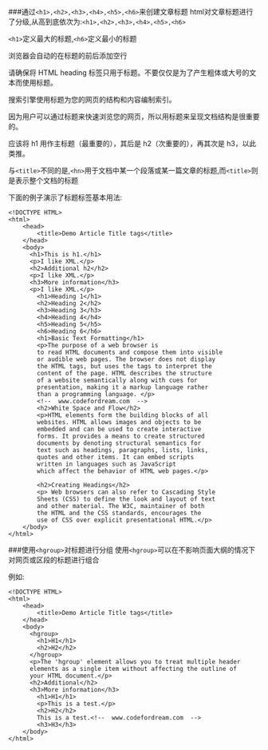 ###通过`<h1>,<h2>,<h3>,<h4>,<h5>,<h6>`来创建文章标题
html对文章标题进行了分级,从高到底依次为:`<h1>,<h2>,<h3>,<h4>,<h5>,<h6>` 
   
`<h1>`定义最大的标题,`<h6>`定义最小的标题  

浏览器会自动的在标题的前后添加空行

请确保将 HTML heading 标签只用于标题。不要仅仅是为了产生粗体或大号的文本而使用标题。

搜索引擎使用标题为您的网页的结构和内容编制索引。

因为用户可以通过标题来快速浏览您的网页，所以用标题来呈现文档结构是很重要的。

应该将 h1 用作主标题（最重要的），其后是 h2（次重要的），再其次是 h3，以此类推。

与`<title>`不同的是,`<hn>`用于文档中某一个段落或某一篇文章的标题,而`<title>`则是表示整个文档的标题

下面的例子演示了标题标签基本用法:

    <!DOCTYPE HTML>
    <html>
        <head>
            <title>Demo Article Title tags</title>
        </head>
        <body>
          <h1>This is h1.</h1>
          <p>I like XML.</p>
          <h2>Additional h2</h2>
          <p>I like XML.</p>
          <h3>More information</h3>
          <p>I like XML.</p>
            <h1>Heading 1</h1>
            <h2>Heading 2</h2>
            <h3>Heading 3</h3>
            <h4>Heading 4</h4>
            <h5>Heading 5</h5>
            <h6>Heading 6</h6>  
            <h1>Basic Text Formatting</h1>
            <p>The purpose of a web browser is
            to read HTML documents and compose them into visible
            or audible web pages. The browser does not display
            the HTML tags, but uses the tags to interpret the
            content of the page. HTML describes the structure
            of a website semantically along with cues for
            presentation, making it a markup language rather
            than a programming language. </p>
            <!--  www.codefordream.com  -->
            <h2>White Space and Flow</h2>
            <p>HTML elements form the building blocks of all
            websites. HTML allows images and objects to be
            embedded and can be used to create interactive
            forms. It provides a means to create structured
            documents by denoting structural semantics for
            text such as headings, paragraphs, lists, links,
            quotes and other items. It can embed scripts
            written in languages such as JavaScript
            which affect the behavior of HTML web pages.</p>
            
            <h2>Creating Headings</h2>
            <p> Web browsers can also refer to Cascading Style
            Sheets (CSS) to define the look and layout of text
            and other material. The W3C, maintainer of both
            the HTML and the CSS standards, encourages the
            use of CSS over explicit presentational HTML.</p>    
        </body>
    </html>

###使用`<hgroup>`对标题进行分组
使用`<hgroup>`可以在不影响页面大纲的情况下对网页或区段的标题进行组合

例如: 
    
    <!DOCTYPE HTML>
    <html>
        <head>
            <title>Demo Article Title tags</title>
        </head>
        <body>
          <hgroup>
            <h1>H1</h1>
            <h2>H2</h2>
          </hgroup>
          <p>The 'hgroup' element allows you to treat multiple header 
          elements as a single item without affecting the outline of 
          your HTML document.</p>
          <h2>Additional</h2>
          <h3>More information</h3>
            <h1>H1</h1>
            <p>This is a test.</p>
            <h2>H2</h2>
            This is a test.<!--  www.codefordream.com  -->
            <h3>H3</h3>
        </body>
    </html>
